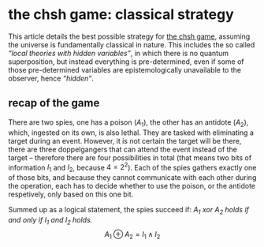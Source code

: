 # the chsh game: classical strategy
This article details the best possible strategy for [the chsh 
game](./chsh-game), assuming the universe is fundamentally classical in nature. 
This includes the so called _“local theories with hidden variables”_, in which 
there is no quantum superposition, but instead everything is pre-determined, 
even if some of those pre-determined variables are epistemologically 
unavailable to the observer, hence _“hidden”_.

## recap of the game
There are two spies, one has a poison ($A_1$), the other has an antidote 
($A_2$), which, ingested on its own, is also lethal. They are tasked with 
eliminating a target during an event. However, it is not certain the target 
will be there, there are three doppelgangers that can attend the event instead 
of the target – therefore there are four possibilities in total (that means two 
bits of information $I_1$ and $I_2$, because $4 = 2^2$). Each of the spies 
gathers exactly one of those bits, and because they cannot communicate with 
each other during the operation, each has to decide whether to use the poison, 
or the antidote respetively, only based on this one bit.

Summed up as a logical statement, the spies succeed if: _$A_1$ xor $A_2$ holds 
if and only if $I_1$ and $I_2$ holds._
$$
A_1 \oplus A_2 = I_1 \wedge I_2
$$
